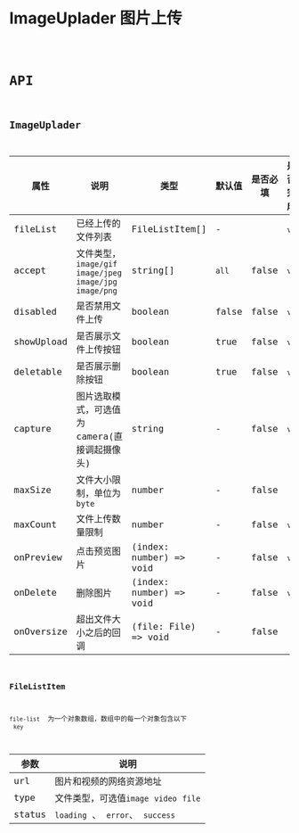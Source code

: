 # ImageUplader 图片上传

<code src="./demos/demo1.tsx" />

# API

## ImageUplader

| 属性       | 说明                                                       | 类型                    | 默认值 | 是否必填 | 是否完成 |
| ---------- | ---------------------------------------------------------- | ----------------------- | ------ | -------- | -------- |
| fileList   | 已经上传的文件列表                                         | FileListItem[]          | -      |          | √        |
| accept     | 文件类型，`image/gif` `image/jpeg` `image/jpg` `image/png` | string[]                | `all`  | false    | √        |
| disabled   | 是否禁用文件上传                                           | boolean                 | false  | false    | √        |
| showUpload | 是否展示文件上传按钮                                       | boolean                 | true   | false    | √        |
| deletable  | 是否展示删除按钮                                           | boolean                 | true   | false    | √        |
| capture    | 图片选取模式，可选值为 camera(直接调起摄像头)              | string                  | -      | false    | √        |
| maxSize    | 文件大小限制，单位为`byte`                                 | number                  | -      | false    |
| maxCount   | 文件上传数量限制                                           | number                  | -      | false    | √        |
| onPreview  | 点击预览图片                                               | (index: number) => void | -      | false    | √        |
| onDelete   | 删除图片                                                   | (index: number) => void | -      | false    | √        |
| onOversize | 超出文件大小之后的回调                                     | (file: File) => void    | -      | false    |

### FileListItem

`file-list`  为一个对象数组，数组中的每一个对象包含以下  `key`

| 参数   | 说明                                   |
| ------ | -------------------------------------- |
| url    | 图片和视频的网络资源地址               |
| type   | 文件类型，可选值`image` `video` `file` |
| status | `loading` 、 `error`、 `success`       |
